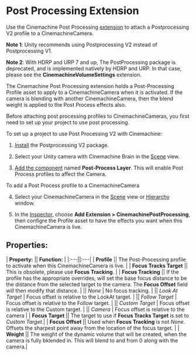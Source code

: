 # Post Processing Extension

Use the Cinemachine Post Processing [extension](CinemachineVirtualCameraExtensions.md) to attach a Postprocessing V2 profile to a CinemachineCamera.

**Note 1**: Unity recommends using Postprocessing V2 instead of Postprocessing V1.

**Note 2**: With HDRP and URP 7 and up, The PostProcessing package is deprecated, and is implemented natively by HDRP and URP.  In that case, please see the __CinemachineVolumeSettings__ extension.

The Cinemachine Post Processing extension holds a Post-Processing Profile asset to apply to a CinemachineCamera when it is activated. If the camera is blending with another CinemachineCamera, then the blend weight is applied to the Post Process effects also.

Before attaching post processing profiles to CinemachineCameras, you first need to set up your project to use post processing. 

To set up a project to use Post Processing V2 with Cinemachine:

1. [Install](https://docs.unity3d.com/Packages/com.unity.package-manager-ui@latest/index.html) the Postprocessing V2 package.

2. Select your Unity camera with Cinemachine Brain in the [Scene](https://docs.unity3d.com/Manual/UsingTheSceneView.html) view.

3. [Add the component](https://docs.unity3d.com/Manual/UsingComponents.html) named __Post-Process Layer__.  This will enable Post Process profiles to affect the Camera.

To add a Post Process profile to a CinemachineCamera

4. Select your CinemachineCamera in the [Scene](https://docs.unity3d.com/Manual/UsingTheSceneView.html) view or [Hierarchy](https://docs.unity3d.com/Manual/Hierarchy.html) window.

5. In the [Inspector](https://docs.unity3d.com/Manual/UsingTheInspector.html), choose __Add Extension > CinemachinePostProcessing__, then configre the Profile asset to have the effects you want when this CinemachineCamera is live.

## Properties:

| **Property:** || **Function:** |
|:---||:---|
| __Profile__ || The Post-Processing profile to activate when this CinemachineCamera is live. |
| __Focus Tracks Target__ || This is obsolete, please use __Focus Tracking__. |
| __Focus Tracking__ || If the profile has the appropriate overrides, will set the base focus distance to be the distance from the selected target to the camera. The __Focus Offset__ field will then modify that distance. |
|| _None_ | No focus tracking. |
|| _Look At Target_ | Focus offset is relative to the LookAt target. |
|| _Follow Target_ | Focus offset is relative to the Follow target. |
|| _Custom Target_ | Focus offset is relative to the Custom target. |
|| _Camera_ | Focus offset is relative to the camera |
| __Focus Target__ || The target to use if __Focus Tracks Target__ is set to _Custom Target_.|
| __Focus Offset__ || Used when __Focus Tracking__ is not _None_.  Offsets the sharpest point away from the location of the focus target. |
| __Weight__ || The weight of the dynamic volume that will be created, when the camera is fully bklended in.  This will blend to and from 0 along with the camera.|


